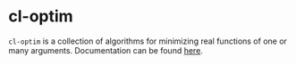 # cl-optim

`cl-optim` is a collection of algorithms for minimizing real functions of one or
many arguments. Documentation can be found
[here](https://shamazmazum.github.io/cl-optim).
